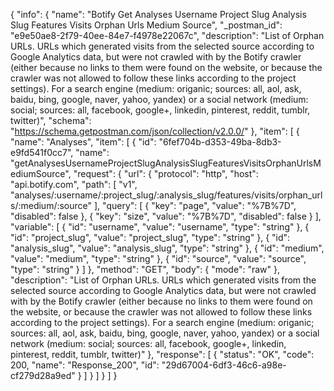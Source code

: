 {
  "info": {
    "name": "Botify Get Analyses Username Project Slug Analysis Slug Features Visits Orphan Urls Medium Source",
    "_postman_id": "e9e50ae8-2f79-40ee-84e7-f4978e22067c",
    "description": "List of Orphan URLs. URLs which generated visits from the selected source according to Google Analytics data, but were not crawled with by the Botify crawler (either because no links to them were found on the website, or because the crawler was not allowed to follow these links according to the project settings).   For a search engine (medium: origanic; sources: all, aol, ask, baidu, bing, google, naver, yahoo, yandex) or a social network (medium: social; sources: all, facebook, google+, linkedin, pinterest, reddit, tumblr, twitter)",
    "schema": "https://schema.getpostman.com/json/collection/v2.0.0/"
  },
  "item": [
    {
      "name": "Analyses",
      "item": [
        {
          "id": "6fef704b-d353-49ba-8db3-e9fd541f0cc7",
          "name": "getAnalysesUsernameProjectSlugAnalysisSlugFeaturesVisitsOrphanUrlsMediumSource",
          "request": {
            "url": {
              "protocol": "http",
              "host": "api.botify.com",
              "path": [
                "v1",
                "analyses/:username/:project_slug/:analysis_slug/features/visits/orphan_urls/:medium/:source"
              ],
              "query": [
                {
                  "key": "page",
                  "value": "%7B%7D",
                  "disabled": false
                },
                {
                  "key": "size",
                  "value": "%7B%7D",
                  "disabled": false
                }
              ],
              "variable": [
                {
                  "id": "username",
                  "value": "username",
                  "type": "string"
                },
                {
                  "id": "project_slug",
                  "value": "project_slug",
                  "type": "string"
                },
                {
                  "id": "analysis_slug",
                  "value": "analysis_slug",
                  "type": "string"
                },
                {
                  "id": "medium",
                  "value": "medium",
                  "type": "string"
                },
                {
                  "id": "source",
                  "value": "source",
                  "type": "string"
                }
              ]
            },
            "method": "GET",
            "body": {
              "mode": "raw"
            },
            "description": "List of Orphan URLs. URLs which generated visits from the selected source according to Google Analytics data, but were not crawled with by the Botify crawler (either because no links to them were found on the website, or because the crawler was not allowed to follow these links according to the project settings).   For a search engine (medium: origanic; sources: all, aol, ask, baidu, bing, google, naver, yahoo, yandex) or a social network (medium: social; sources: all, facebook, google+, linkedin, pinterest, reddit, tumblr, twitter)"
          },
          "response": [
            {
              "status": "OK",
              "code": 200,
              "name": "Response_200",
              "id": "29d67004-6df3-46c6-a98e-cf279d28a9ed"
            }
          ]
        }
      ]
    }
  ]
}